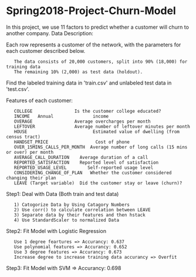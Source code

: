 # Spring2018-Project-Churn-Model

In this project, we use 11 factors to predict whether a customer will churn to another company. 
Data Description:

Each row represents a customer of the network, with the parameters for each customer described below.

       The data consists of 20,000 customers, split into 90% (18,000) for training data
       The remaining 10% (2,000) as test data (holdout).

Find the labeled training data in 'train.csv' and unlabeled test data in 'test.csv'.

Features of each customer:

       COLLEGE	              Is the customer college educated?
       INCOME	Annual               income
       OVERAGE	              Average overcharges per month
       LEFTOVER	              Average number of leftover minutes per month	
       HOUSE	                     Estimated value of dwelling (from census tract)	
       HANDSET_PRICE	              Cost of phone
       OVER_15MINS_CALLS_PER_MONTH	Average number of long calls (15 mins or over) per month	
       AVERAGE_CALL_DURATION	Average duration of a call
       REPORTED_SATISFACTION	Reported level of satisfaction
       REPORTED_USAGE_LEVEL	       Self-reported usage level
       CONSIDERING_CHANGE_OF_PLAN	Whether the customer considered changing their plan	
       LEAVE (Target variable)	Did the customer stay or leave (churn)?
	

Step1: Deal with Data (Both train and test data)

       1) Catogorize Data by Using Catagory Numbers
       2) Use corr() to calculate correlation between LEAVE
       3) Separate data by their features and then hstack
       4) Use StandardScaler to normalized Data
       
Step2: Fit Model with Logistic Regression

       Use 1 degree feartures => Accurancy: 0.637
       Use polynomial features => Accurancy: 0.652
       Use 3 degree features => Accurancy: 0.673
       Increase degree to increase training data accurancy => Overfit
       
Step3: Fit Model with SVM => Accurancy: 0.698




